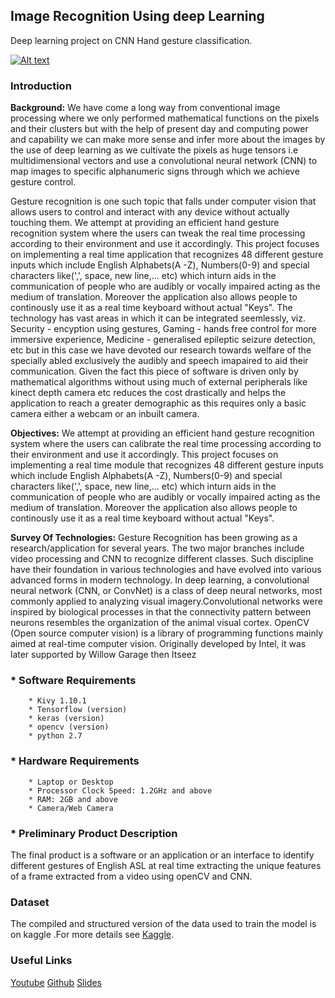 ## Image Recognition Using deep Learning

Deep learning project on CNN Hand gesture classification.

[![Alt text](https://img.youtube.com/vi/HMFJqHrAsDk/0.jpg)](https://youtu.be/HMFJqHrAsDk)

### Introduction

**Background:** We have come a long way from conventional image processing where we only performed mathematical functions on the pixels and their clusters but with the help of present day and computing power and capability we can make more sense and infer more about the images by the use of deep learning as we cultivate the pixels as huge tensors i.e multidimensional vectors and use a convolutional neural network (CNN) to map images to specific alphanumeric signs through which we achieve gesture control.

Gesture recognition is one
such topic that falls under computer vision that allows users to control and interact with any device without actually touching them.
We attempt at providing an efficient hand gesture recognition system where the users can tweak the real time processing according to their environment and use it accordingly.
This project focuses on implementing a real time application that recognizes 48 different gesture inputs which include English Alphabets(A
-Z), Numbers(0-9) and special characters like(',', space, new line,... etc) which inturn aids in the communication of people who are
audibly or vocally impaired acting as the medium of translation. Moreover the application also allows people to continously use it as a
real time keyboard without actual "Keys". The technology has vast areas in which it can be integrated seemlessly, viz. Security - encyption using gestures, 
Gaming - hands free control for more immersive experience, 
Medicine - generalised epileptic seizure detection,
etc but in this case we have devoted our research towards welfare of the specially abled exclusively the audibly and speech imapaired to aid their communication.
Given the fact this piece of software is driven only by mathematical algorithms without using much of external peripherals like kinect depth camera etc reduces the cost drastically and helps the application to reach a greater demographic as this requires only a basic camera either a webcam or an inbuilt camera.

**Objectives:** We attempt at providing an efficient hand gesture recognition system where the users can calibrate the real time processing according to their environment and use it accordingly.
This project focuses on implementing a real time module that recognizes 48 different gesture inputs which include English Alphabets(A
-Z), Numbers(0-9) and special characters like(',', space, new line,... etc) which inturn aids in the communication of people who are
audibly or vocally impaired acting as the medium of translation. Moreover the application also allows people to continously use it as a
real time keyboard without actual "Keys".

**Survey Of Technologies:** Gesture Recognition has been growing as a research/application for several years. The two major branches include video processing and
CNN to recognize different classes. Such discipline have their foundation in various technologies and have evolved into various advanced
forms in modern technology.
In deep learning, a convolutional neural network (CNN, or ConvNet) is a class of deep neural networks, most commonly applied to analyzing visual imagery.Convolutional networks were inspired by biological processes in that the connectivity pattern between neurons resembles the organization of the animal visual cortex. 
OpenCV (Open source computer vision) is a library of programming functions mainly aimed at real-time computer vision. Originally developed by Intel, it was later supported by Willow Garage then Itseez


### * Software Requirements
        * Kivy 1.10.1
        * Tensorflow (version)
        * keras (version)
        * opencv (version)
        * python 2.7

### * Hardware Requirements 
        * Laptop or Desktop
        * Processor Clock Speed: 1.2GHz and above
        * RAM: 2GB and above
        * Camera/Web Camera 

### * Preliminary Product Description 

The final product is a software or an application or an interface to identify different gestures of English ASL at real time extracting the unique features of a frame extracted from a video using openCV and CNN. 

### Dataset 

The compiled and structured version of the data used to train the model is on kaggle .For more details see [Kaggle](https://www.kaggle.com/bikashpandey17/hand-sign-recognition).

### Useful Links

[Youtube](https://www.youtube.com/watch?v=HMFJqHrAsDk)
[Github](https://github.com/BikashPandey17/handgx-cnn)
[Slides](https://docs.google.com/presentation/d/1OA27-GERcXhl9wi2c4HOWm86pJAf1rtgvPF6zehC3zE/edit?usp=sharing)
